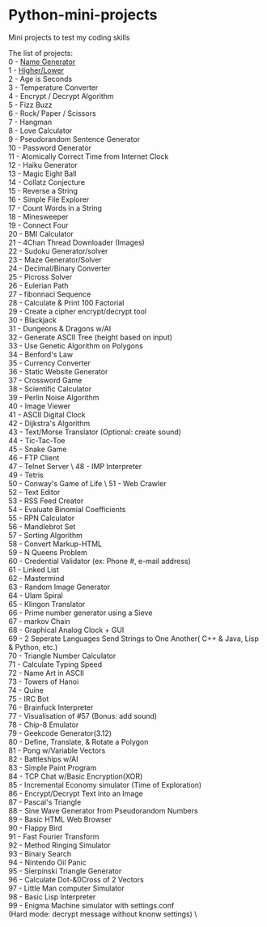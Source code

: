 <h1>Python-mini-projects</h1>
<p>Mini projects to test my coding skills</p>
<p>The list of projects:<br>
0 - <a href="https://github.com/magda-korzeniowska/Python-mini-projects/blob/master/name_generator.py">Name Generator</a><br> 
1 - <a href="https://github.com/magda-korzeniowska/Python-mini-projects/blob/master/higher_lower.py">Higher/Lower</a><br> 
2 - Age is Seconds<br> 
3 - Temperature Converter<br> 
4 - Encrypt / Decrypt Algorithm<br> 
5 - Fizz Buzz<br> 
6 - Rock/ Paper / Scissors<br> 
7 - Hangman<br> 
8 - Love Calculator<br> 
9 - Pseudorandom Sentence Generator<br> 
10 - Password Generator<br> 
11 - Atomically Correct Time from Internet Clock<br> 
12 - Haiku Generator<br> 
13 - Magic Eight Ball<br> 
14 - Collatz Conjecture<br> 
15 - Reverse a String<br> 
16 - Simple File Explorer<br> 
17 - Count Words in a String<br> 
18 - Minesweeper<br> 
19 - Connect Four<br> 
20 - BMI Calculator<br> 
21 - 4Chan Thread Downloader (Images)<br> 
22 - Sudoku Generator/solver<br> 
23 - Maze Generator/Solver<br> 
24 - Decimal/Binary Converter<br> 
25 - Picross Solver<br> 
26 - Eulerian Path<br> 
27 - fibonnaci Sequence<br> 
28 - Calculate & Print 100 Factorial<br> 
29 - Create a cipher encrypt/decrypt tool<br> 
30 - Blackjack<br> 
31 - Dungeons & Dragons w/AI<br> 
32 - Generate ASCII Tree (height based on input)<br> 
33 - Use Genetic Algorithm on Polygons<br> 
34 - Benford's Law<br> 
35 - Currency Converter<br> 
36 - Static Website Generator<br> 
37 - Crossword Game<br> 
38 - Scientific Calculator<br> 
39 - Perlin Noise Algorithm<br> 
40 - Image Viewer<br> 
41 - ASCII Digital Clock<br> 
42 - Dijkstra's Algorithm<br> 
43 - Text/Morse Translator (Optional: create sound)<br> 
44 - Tic-Tac-Toe<br> 
45 - Snake Game<br> 
46 - FTP Client<br> 
47 - Telnet Server \ 48 - IMP Interpreter<br> 
49 - Tetris<br> 
50 - Conway's Game of Life \ 51 - Web Crawler<br> 
52 - Text Editor<br> 
53 - RSS Feed Creator<br> 
54 - Evaluate Binomial Coefficients<br> 
55 - RPN Calculator<br> 
56 - Mandlebrot Set<br> 
57 - Sorting Algorithm<br> 
58 - Convert Markup-HTML<br> 
59 - N Queens Problem<br> 
60 - Credential Validator (ex: Phone #, e-mail address)<br> 
61 - Linked List<br> 
62 - Mastermind<br> 
63 - Random Image Generator<br> 
64 - Ulam Spiral<br> 
65 - Klingon Translator<br>
66 - Prime number generator using a Sieve<br> 
67 - markov Chain<br> 
68 - Graphical Analog Clock + GUI<br> 
69 - 2 Seperate Languages Send Strings to One Another( C++ & Java, Lisp & Python, etc.)<br> 
70 - Triangle Number Calculator<br> 
71 - Calculate Typing Speed<br> 
72 - Name Art in ASCII<br> 
73 - Towers of Hanoi<br> 
74 - Quine<br> 
75 - IRC Bot<br> 
76 - Brainfuck Interpreter<br> 
77 - Visualisation of #57 (Bonus: add sound)<br>
78 - Chip-8 Emulator<br> 
79 - Geekcode Generator(3.12)<br> 
80 - Define, Translate, & Rotate a Polygon<br> 
81 - Pong w/Variable Vectors<br> 
82 - Battleships w/AI<br> 
83 - Simple Paint Program<br> 
84 - TCP Chat w/Basic Encryption(XOR)<br> 
85 - Incremental Economy simulator (Time of Exploration)<br> 
86 - Encrypt/Decrypt Text into an Image<br> 
87 - Pascal's Triangle<br> 
88 - Sine Wave Generator from Pseudorandom Numbers<br> 
89 - Basic HTML Web Browser<br> 
90 - Flappy Bird<br> 
91 - Fast Fourier Transform<br> 
92 - Method Ringing Simulator<br> 
93 - Binary Search<br> 
94 - Nintendo Oil Panic<br> 
95 - Sierpinski Triangle Generator<br> 
96 - Calculate Dot-&0Cross of 2 Vectors<br> 
97 - Little Man computer Simulator<br> 
98 - Basic Lisp Interpreter<br> 
99 - Enigma Machine simulator with settings.conf<br> 
(Hard mode: decrypt message without knonw settings) \</p>

